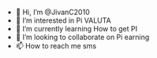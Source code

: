 - 👋 Hi, I’m @JivanC2010
- 👀 I’m interested in Pi VALUTA
- 🌱 I’m currently learning How to get PI
- 💞️ I’m looking to collaborate on Pi earning
- 📫 How to reach me sms

<!---
JivanC2010/JivanC2010 is a ✨ special ✨ repository because its `README.md` (this file) appears on your GitHub profile.
You can click the Preview link to take a look at your changes.
--->
